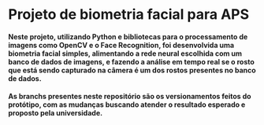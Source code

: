 # Projeto de biometria facial para APS
#### Neste projeto, utilizando Python e bibliotecas para o processamento de imagens como OpenCV e o Face Recognition, foi desenvolvida uma biometria facial simples, alimentando a rede neural escolhida com um banco de dados de imagens, e fazendo a análise em tempo real se o rosto que está sendo capturado na câmera é um dos rostos presentes no banco de dados. 
#### As branchs presentes neste repositório são os versionamentos feitos do protótipo, com as mudanças buscando atender o resultado esperado e proposto pela universidade.
